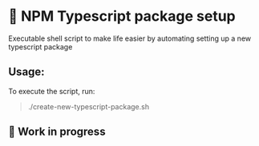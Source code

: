 # :hammer: NPM Typescript package setup
Executable shell script to make life easier by automating setting up a new typescript package

## Usage:
To execute the script, run:
> ./create-new-typescript-package.sh


## :construction: Work in progress
